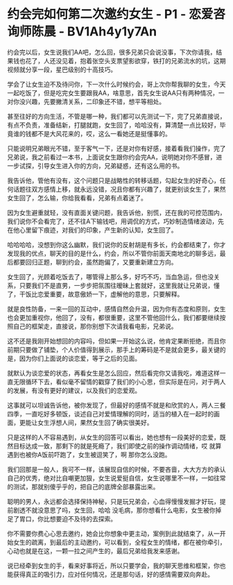 # 约会完如何第二次邀约女生 - P1 - 恋爱咨询师陈晨 - BV1Ah4y1y7An

约会完以后，女生说我们AA吧，怎么回，很多兄弟只会说没事，下次你请我，结果钱也花了，人还没见着，抱着张空头支票望影欲穿，铁打的兄弟流水的坑，这期视频就分享一段，星巴级别的十高技巧。

学会了让女生迫不及待问你，下一次什么时候约会，哥上次你帮我聊的女生，今天一起吃饭了，但是吃完女生要跟我AA，啥意思，首先女生说AA只有两种情况，一对你没兴趣，先要撇清关系，二印象还不错，想平等相处。

甚至往好的方向生活，不管是哪一种，我们都可以先测试一下，完了兄弟直接说，有点不负责，准备结新，打腿就跑，女生回了，哈哈没有，算清楚一点比较好，毕竟谁的钱都不是大风花来的，哎，这么一看她还是挺懂事的。

只能说明兄弟眼光不错，至于客气一下，还是对你有好感，接着看我们操作，完了兄弟说，我之前看过一本书，上面说女生跟你约会完AA，说明她对你不感冒，进一步试探，引导女生进入你的方向，兄弟疑惑，还有这么用的书。

我告诉他，管他有没有，这个问题只是战略性的转移话题，勾起女生的好奇心，任何话题往双方感情上移，就永远没错，况且你都有兴趣了，就更别谈女生了，果然女生回了，怎么输，你给我看看，兄弟有点着迷了。

因为女生避重就轻，没有直面关键问题，我告诉他，别慌，还在我的可控范围内，我们说你不会看完了，还不往A下输钱吧，用调侃的方式，巧妙制造情绪波动，先在他心里留下痕迹，对我们的印象，产生新的认知，女生回了。

哈哈哈哈，没想到你这么幽默，我们说你的反射胡是有多长，约会都结束了，你才发现我的优点，聊天的目的是什么，约会，所以不管你前面天南地北的聊多远，最后都要回归正题，聊到约会，虽然跑偏了，又要重新建立方向。

女生回了，光顾着吃饭去了，哪管得上那么多，好巧不巧，当血急运，但也没关系，只要我们不是直男，一步步把氛围往暧昧上套就好，这里我就让兄弟说，懂了，干饭比恋爱重要，故意傲娇一下，虚解他的意思，只要解释。

就是良性防备，一来一回的互动中，感情自然会升温，因为你有态度和原则，女生也会更加重视你，他回了，没有，都很重要，这里不管他回什么，我们都要继续按照自己的框架走，直接说，那你别想下次请我看电影，兄弟说。

这不还是我刚开始想回的内容吗，但如果一开始这么说，他肯定果断拒绝，而且你前期只要做了铺垫，个人价值得到展示，那手上的筹码是不是就会更多，最关键的是，因为你们上面说的谈恋爱，等于之后的见面。

就默认为谈恋爱的状态，再看女生是怎么回应，然后看完你又请我吃，难道这样一直无限循环下去，看似毫不留情的戳穿了我们的小心思，但实际是在问，对于两人的发展，有没有更好的建议，以及我们的恋爱观。

这事就可以坦诚告诉他，被你发现了，但最好的感情不就是和欣赏的人，两人三餐四季，一直吃好多顿饭，谈述自己对爱情理解的同时，适当的植入在一起时的画面，更能让女生浮想人间，果然女生回了确实很美好。

只是这样的人不容易遇到，从女生的回答可以看出，她也想有一段美好的恋爱，既然目标达成一致，那剩下的就是死瘾了，我们即使之前的操作调动情绪，哎 就算遇到也被你A饭前吓跑了，女生被逗笑了，啊 那你怎么没跑。

我们回那是一般人，我可不一样，该展现自信的时候，不要吝啬，大大方方的承认自己的优秀，绝对比自嘲更加狠，女生说爱挺自信，女生说哪里不一样，一如往常的测试，那就别傻乎乎的，把自己的底牌全部暴露出来。

聪明的男人，永远都会选择保持神秘，只是玩兄弟会，心血得慢慢发掘才好玩，提前剧透不就没意思了吗，女生回，哈哈 没毛病，那你想看什么电影，女生被你掉足了胃口，你比想要迫不及待的去探索。

你不需要你费心心思去邀约，她会比你想象中更主动，案例到此就结束了，从一开始女生的疏离，到最后的主动邀约，可以看到，全程女生的情绪，都在被你牵引，心动也就是在这，一颗一拉之间产生的，最后兄弟给我发来感谢。

说已经牵到女生的手，看来好事将近，所以只要学会，我的聊天思维和框架，你也能获得真正的吸引力，应对任何情况，还是那句话，好的感情需要双向奔赴。

